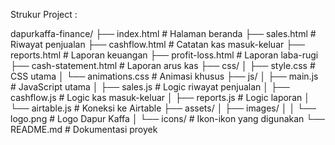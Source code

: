 Strukur Project :

dapurkaffa-finance/
├── index.html              # Halaman beranda
├── sales.html              # Riwayat penjualan
├── cashflow.html           # Catatan kas masuk-keluar
├── reports.html            # Laporan keuangan
├── profit-loss.html        # Laporan laba-rugi
├── cash-statement.html     # Laporan arus kas
├── css/
│   ├── style.css           # CSS utama
│   └── animations.css      # Animasi khusus
├── js/
│   ├── main.js             # JavaScript utama
│   ├── sales.js            # Logic riwayat penjualan
│   ├── cashflow.js         # Logic kas masuk-keluar
│   ├── reports.js          # Logic laporan
│   └── airtable.js         # Koneksi ke Airtable
├── assets/
│   ├── images/
│   │   └── logo.png        # Logo Dapur Kaffa
│   └── icons/              # Ikon-ikon yang digunakan
└── README.md               # Dokumentasi proyek
